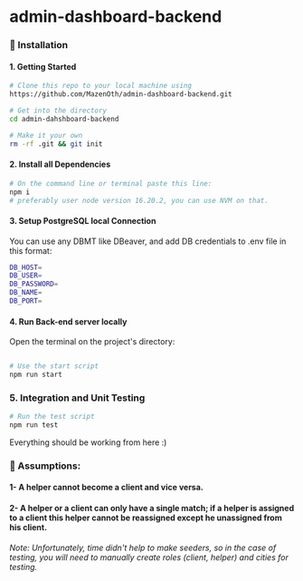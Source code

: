 # admin-dashboard-backend

### :dvd: Installation

#### 1. Getting Started

``` sh
# Clone this repo to your local machine using
https://github.com/MazenOth/admin-dashboard-backend.git

# Get into the directory 
cd admin-dahshboard-backend

# Make it your own
rm -rf .git && git init
```

#### 2. Install all Dependencies
```sh
# On the command line or terminal paste this line:
npm i
# preferably user node version 16.20.2, you can use NVM on that.
```

#### 3. Setup PostgreSQL local Connection


You can use any DBMT like DBeaver, and add DB credentials to .env file in this format:
``` sh
DB_HOST=
DB_USER=
DB_PASSWORD=
DB_NAME=
DB_PORT=

```

#### 4. Run Back-end server locally 

Open the terminal on the project's directory:

``` sh

# Use the start script
npm run start

```

### 5. Integration and Unit Testing

``` sh
# Run the test script
npm run test

```

Everything should be working from here :)

### :dvd: Assumptions: 

#### 1- A helper cannot become a client and vice versa.
#### 2- A helper or a client can only have a single match; if a helper is assigned to a client this helper cannot be reassigned except he unassigned from his client.

_Note: Unfortunately, time didn't help to make seeders, so in the case of testing, you will need to manually create roles (client, helper) and cities for testing._
